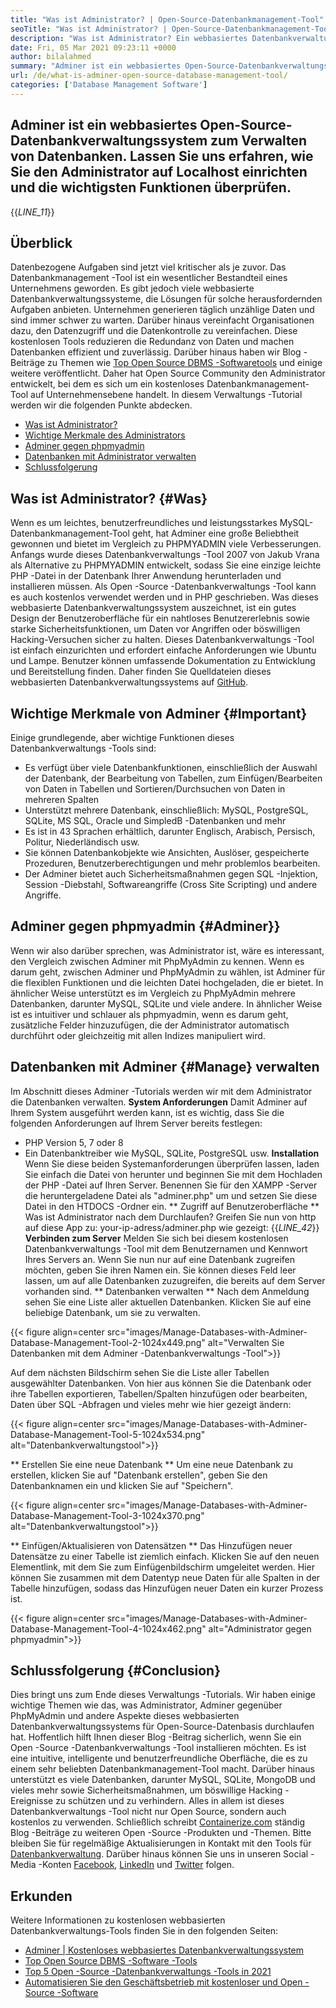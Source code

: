 ```yaml
---
title: "Was ist Administrator? | Open-Source-Datenbankmanagement-Tool" 
seoTitle: "Was ist Administrator? | Open-Source-Datenbankmanagement-Tool" 
description: "Was ist Administrator? Ein webbasiertes Datenbankverwaltungssystem mit einer Entwickler-freundlichen Schnittstelle. Lassen Sie uns diskutieren, wie Datenbanken mit einem Open-Source-Administrator verwaltet werden." 
date: Fri, 05 Mar 2021 09:23:11 +0000
author: bilalahmed
summary: "Adminer ist ein webbasiertes Open-Source-Datenbankverwaltungssystem zum Verwalten von Datenbanken. Lassen Sie uns erfahren, wie Sie den Administrator auf Localhost einrichten und die wichtigsten Funktionen überprüfen." 
url: /de/what-is-adminer-open-source-database-management-tool/
categories: ['Database Management Software']
---
```


## Adminer ist ein webbasiertes Open-Source-Datenbankverwaltungssystem zum Verwalten von Datenbanken. Lassen Sie uns erfahren, wie Sie den Administrator auf Localhost einrichten und die wichtigsten Funktionen überprüfen.
{{_LINE_11_}}

## Überblick
Datenbezogene Aufgaben sind jetzt viel kritischer als je zuvor. Das Datenbankmanagement -Tool ist ein wesentlicher Bestandteil eines Unternehmens geworden. Es gibt jedoch viele webbasierte Datenbankverwaltungssysteme, die Lösungen für solche herausfordernden Aufgaben anbieten. Unternehmen generieren täglich unzählige Daten und sind immer schwer zu warten. Darüber hinaus vereinfacht Organisationen dazu, den Datenzugriff und die Datenkontrolle zu vereinfachen. Diese kostenlosen Tools reduzieren die Redundanz von Daten und machen Datenbanken effizient und zuverlässig. Darüber hinaus haben wir Blog -Beiträge zu Themen wie [Top Open Source DBMS -Softwaretools][1] und einige weitere veröffentlicht.
Daher hat Open Source Community den Administrator entwickelt, bei dem es sich um ein kostenloses Datenbankmanagement-Tool auf Unternehmensebene handelt. In diesem Verwaltungs -Tutorial werden wir die folgenden Punkte abdecken.
  * [Was ist Administrator?][2]
  * [Wichtige Merkmale des Administrators][3]
  * [Adminer gegen phpmyadmin][4]
  * [Datenbanken mit Administrator verwalten][5]
  * [Schlussfolgerung][6]

## Was ist Administrator? {#Was}
Wenn es um leichtes, benutzerfreundliches und leistungsstarkes MySQL-Datenbankmanagement-Tool geht, hat Adminer eine große Beliebtheit gewonnen und bietet im Vergleich zu PHPMYADMIN viele Verbesserungen. Anfangs wurde dieses Datenbankverwaltungs -Tool 2007 von Jakub Vrana als Alternative zu PHPMYADMIN entwickelt, sodass Sie eine einzige leichte PHP -Datei in der Datenbank Ihrer Anwendung herunterladen und installieren müssen.
Als Open -Source -Datenbankverwaltungs -Tool kann es auch kostenlos verwendet werden und in PHP geschrieben. Was dieses webbasierte Datenbankverwaltungssystem auszeichnet, ist ein gutes Design der Benutzeroberfläche für ein nahtloses Benutzererlebnis sowie starke Sicherheitsfunktionen, um Daten vor Angriffen oder böswilligen Hacking-Versuchen sicher zu halten. Dieses Datenbankverwaltungs -Tool ist einfach einzurichten und erfordert einfache Anforderungen wie Ubuntu und Lampe. Benutzer können umfassende Dokumentation zu Entwicklung und Bereitstellung finden. Daher finden Sie Quelldateien dieses webbasierten Datenbankverwaltungssystems auf [GitHub][7].

## Wichtige Merkmale von Adminer {#Important}
Einige grundlegende, aber wichtige Funktionen dieses Datenbankverwaltungs -Tools sind:
  * Es verfügt über viele Datenbankfunktionen, einschließlich der Auswahl der Datenbank, der Bearbeitung von Tabellen, zum Einfügen/Bearbeiten von Daten in Tabellen und Sortieren/Durchsuchen von Daten in mehreren Spalten
  * Unterstützt mehrere Datenbank, einschließlich: MySQL, PostgreSQL, SQLite, MS SQL, Oracle und SimpledB -Datenbanken und mehr
  * Es ist in 43 Sprachen erhältlich, darunter Englisch, Arabisch, Persisch, Politur, Niederländisch usw.
  * Sie können Datenbankobjekte wie Ansichten, Auslöser, gespeicherte Prozeduren, Benutzerberechtigungen und mehr problemlos bearbeiten.
  * Der Adminer bietet auch Sicherheitsmaßnahmen gegen SQL -Injektion, Session -Diebstahl, Softwareangriffe (Cross Site Scripting) und andere Angriffe.

## Adminer gegen phpmyadmin {#Adminer}}
Wenn wir also darüber sprechen, was Administrator ist, wäre es interessant, den Vergleich zwischen Adminer mit PhpMyAdmin zu kennen. Wenn es darum geht, zwischen Adminer und PhpMyAdmin zu wählen, ist Adminer für die flexiblen Funktionen und die leichten Datei hochgeladen, die er bietet. In ähnlicher Weise unterstützt es im Vergleich zu PhpMyAdmin mehrere Datenbanken, darunter MySQL, SQLite und viele andere. In ähnlicher Weise ist es intuitiver und schlauer als phpmyadmin, wenn es darum geht, zusätzliche Felder hinzuzufügen, die der Administrator automatisch durchführt oder gleichzeitig mit allen Indizes manipuliert wird.

## Datenbanken mit Adminer {#Manage} verwalten
Im Abschnitt dieses Adminer -Tutorials werden wir mit dem Administrator die Datenbanken verwalten.
**System Anforderungen**
Damit Adminer auf Ihrem System ausgeführt werden kann, ist es wichtig, dass Sie die folgenden Anforderungen auf Ihrem Server bereits festlegen:
  * PHP Version 5, 7 oder 8
  * Ein Datenbanktreiber wie MySQL, SQLite, PostgreSQL usw.
**Installation**
Wenn Sie diese beiden Systemanforderungen überprüfen lassen, laden Sie einfach die Datei von [][8] herunter und beginnen Sie mit dem Hochladen der PHP -Datei auf Ihren Server. Benennen Sie für den XAMPP -Server die heruntergeladene Datei als "adminer.php" um und setzen Sie diese Datei in den HTDOCS -Ordner ein.
** Zugriff auf Benutzeroberfläche **
Was ist Administrator nach dem Durchlaufen? Greifen Sie nun von http auf diese App zu: your-ip-adress/adminer.php wie gezeigt:
{{_LINE_42_}}
**Verbinden zum Server**
Melden Sie sich bei diesem kostenlosen Datenbankverwaltungs -Tool mit dem Benutzernamen und Kennwort Ihres Servers an. Wenn Sie nun nur auf eine Datenbank zugreifen möchten, geben Sie ihren Namen ein. Sie können dieses Feld leer lassen, um auf alle Datenbanken zuzugreifen, die bereits auf dem Server vorhanden sind.
** Datenbanken verwalten **
Nach dem Anmeldung sehen Sie eine Liste aller aktuellen Datenbanken. Klicken Sie auf eine beliebige Datenbank, um sie zu verwalten.

{{< figure align=center src="images/Manage-Databases-with-Adminer-Database-Management-Tool-2-1024x449.png" alt="Verwalten Sie Datenbanken mit dem Adminer -Datenbankverwaltungs -Tool">}}

Auf dem nächsten Bildschirm sehen Sie die Liste aller Tabellen ausgewählter Datenbanken. Von hier aus können Sie die Datenbank oder ihre Tabellen exportieren, Tabellen/Spalten hinzufügen oder bearbeiten, Daten über SQL -Abfragen und vieles mehr wie hier gezeigt ändern:

{{< figure align=center src="images/Manage-Databases-with-Adminer-Database-Management-Tool-5-1024x534.png" alt="Datenbankverwaltungstool">}}

** Erstellen Sie eine neue Datenbank **
Um eine neue Datenbank zu erstellen, klicken Sie auf "Datenbank erstellen", geben Sie den Datenbanknamen ein und klicken Sie auf "Speichern".

{{< figure align=center src="images/Manage-Databases-with-Adminer-Database-Management-Tool-3-1024x370.png" alt="Datenbankverwaltungstool">}}

** Einfügen/Aktualisieren von Datensätzen **
Das Hinzufügen neuer Datensätze zu einer Tabelle ist ziemlich einfach. Klicken Sie auf den neuen Elementlink, mit dem Sie zum Einfügenbildschirm umgeleitet werden. Hier können Sie zusammen mit dem Datentyp neue Daten für alle Spalten in der Tabelle hinzufügen, sodass das Hinzufügen neuer Daten ein kurzer Prozess ist.

{{< figure align=center src="images/Manage-Databases-with-Adminer-Database-Management-Tool-4-1024x462.png" alt="Administrator gegen phpmyadmin">}}


## Schlussfolgerung {#Conclusion}
Dies bringt uns zum Ende dieses Verwaltungs -Tutorials. Wir haben einige wichtige Themen wie das, was Administrator, Adminer gegenüber PhpMyAdmin und andere Aspekte dieses webbasierten Datenbankverwaltungssystems für Open-Source-Datenbasis durchlaufen hat. Hoffentlich hilft Ihnen dieser Blog -Beitrag sicherlich, wenn Sie ein Open -Source -Datenbankverwaltungs -Tool installieren möchten. Es ist eine intuitive, intelligente und benutzerfreundliche Oberfläche, die es zu einem sehr beliebten Datenbankmanagement-Tool macht. Darüber hinaus unterstützt es viele Datenbanken, darunter MySQL, SQLite, MongoDB und vieles mehr sowie Sicherheitsmaßnahmen, um böswillige Hacking -Ereignisse zu schützen und zu verhindern. Alles in allem ist dieses Datenbankverwaltungs -Tool nicht nur Open Source, sondern auch kostenlos zu verwenden.
Schließlich schreibt [Containerize.com][9] ständig Blog -Beiträge zu weiteren Open -Source -Produkten und -Themen. Bitte bleiben Sie für regelmäßige Aktualisierungen in Kontakt mit den Tools für [Datenbankverwaltung][10]. Darüber hinaus können Sie uns in unseren Social -Media -Konten [Facebook][11], [LinkedIn][12] und [Twitter][13] folgen.

## Erkunden
Weitere Informationen zu kostenlosen webbasierten Datenbankverwaltungs-Tools finden Sie in den folgenden Seiten:
  * [Adminer | Kostenloses webbasiertes Datenbankverwaltungssystem][14]
  * [Top Open Source DBMS -Software -Tools][1]
  * [Top 5 Open -Source -Datenbankverwaltungs -Tools in 2021][15]
  * [Automatisieren Sie den Geschäftsbetrieb mit kostenloser und Open -Source -Software][16]

  
[1]: https://products.containerize.com/database-management
[2]: #what
[3]: #important
[4]: #adminer
[5]: #manage
[6]: #conclusion
[7]: https://github.com/vrana/adminer
[8]: https://www.adminer.org/
[9]: https://www.containerize.com/
[10]: https://products.containerize.com/database-management/
[11]: https://web.facebook.com/containerize
[12]: https://www.linkedin.com/company/containerize/
[13]: https://twitter.com/containerize_co
[14]: https://products.containerize.com/database-management/adminer
[15]: https://blog.containerize.com/2021/01/16/top-5-open-source-database-management-tools-in-2021/
[16]: https://blog.containerize.com/blogging/automate-business-operations-using-open-source-software/

